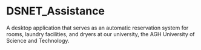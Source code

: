 # DSNET_Assistance
 A desktop application that serves as an automatic reservation system for rooms, laundry facilities, and dryers at our university, the AGH University of Science and Technology. 
